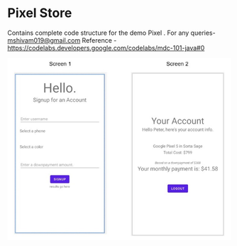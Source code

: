 # Pixel Store

Contains complete code structure for the demo Pixel .
For any queries- mshivam019@gmail.com
Reference - https://codelabs.developers.google.com/codelabs/mdc-101-java#0



![Screenshot](https://raw.githubusercontent.com/mshivam019/Login-Framework/master/screenshot.png?raw=true "Sceenshot")
